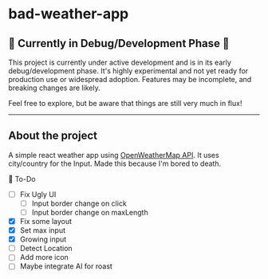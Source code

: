 # bad-weather-app

## 🚧 Currently in Debug/Development Phase 🚧

This project is currently under active development and is in its early debug/development phase. It's highly experimental and not yet ready for production use or widespread adoption. Features may be incomplete, and breaking changes are likely.

Feel free to explore, but be aware that things are still very much in flux!

---

## About the project

A simple react weather app using [OpenWeatherMap API](https://openweathermap.org/). It uses city/country for the Input. Made this because I'm bored to death.

📌 To-Do

- [ ] Fix Ugly UI
    - [ ] Input border change on click
    - [ ] Input border change on maxLength
- [X] Fix some layout
- [X] Set max input
- [X] Growing input
- [ ] Detect Location
- [ ] Add more icon
- [ ] Maybe integrate AI for roast
